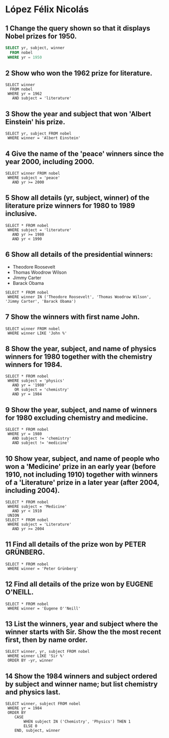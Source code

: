 # López Félix Nicolás

## 1 Change the query shown so that it displays Nobel prizes for 1950.
```Sql
SELECT yr, subject, winner
  FROM nobel
 WHERE yr = 1950
```

## 2 Show who won the 1962 prize for literature.
```
SELECT winner
  FROM nobel
 WHERE yr = 1962
   AND subject = 'literature'
```

## 3 Show the year and subject that won 'Albert Einstein' his prize.
```
SELECT yr, subject FROM nobel
 WHERE winner = 'Albert Einstein'
```

## 4 Give the name of the 'peace' winners since the year 2000, including 2000.
```
SELECT winner FROM nobel
 WHERE subject = 'peace'
   AND yr >= 2000
```

## 5 Show all details (yr, subject, winner) of the literature prize winners for 1980 to 1989 inclusive.
```
SELECT * FROM nobel
 WHERE subject = 'literature'
   AND yr >= 1980
   AND yr < 1990
```

## 6 Show all details of the presidential winners:
- Theodore Roosevelt
- Thomas Woodrow Wilson
- Jimmy Carter
- Barack Obama
```
SELECT * FROM nobel
 WHERE winner IN ('Theodore Roosevelt', 'Thomas Woodrow Wilson', 'Jimmy Carter', 'Barack Obama')
```

## 7 Show the winners with first name John.
```
SELECT winner FROM nobel
 WHERE winner LIKE 'John %'
```

## 8 Show the year, subject, and name of physics winners for 1980 together with the chemistry winners for 1984.
```
SELECT * FROM nobel
 WHERE subject = 'physics'
   AND yr = '1980'
    OR subject = 'chemistry'
   AND yr = 1984
```

## 9 Show the year, subject, and name of winners for 1980 excluding chemistry and medicine.
```
SELECT * FROM nobel
 WHERE yr = 1980
   AND subject != 'chemistry'
   AND subject != 'medicine'
```

## 10 Show year, subject, and name of people who won a 'Medicine' prize in an early year (before 1910, not including 1910) together with winners of a 'Literature' prize in a later year (after 2004, including 2004).
```
SELECT * FROM nobel
 WHERE subject = 'Medicine'
   AND yr < 1910
 UNION
SELECT * FROM nobel
 WHERE subject = 'Literature'
   AND yr >= 2004
```

## 11 Find all details of the prize won by PETER GRÜNBERG.
```
SELECT * FROM nobel
 WHERE winner = 'Peter Grünberg'
```

## 12 Find all details of the prize won by EUGENE O'NEILL.
```
SELECT * FROM nobel
 WHERE winner = 'Eugene O''Neill'
```

## 13 List the winners, year and subject where the winner starts with Sir. Show the the most recent first, then by name order.
```
SELECT winner, yr, subject FROM nobel
 WHERE winner LIKE 'Sir %'
 ORDER BY -yr, winner
```

## 14 Show the 1984 winners and subject ordered by subject and winner name; but list chemistry and physics last.
```
SELECT winner, subject FROM nobel
 WHERE yr = 1984
 ORDER BY
    CASE 
        WHEN subject IN ('Chemistry', 'Physics') THEN 1
        ELSE 0
    END, subject, winner
```

